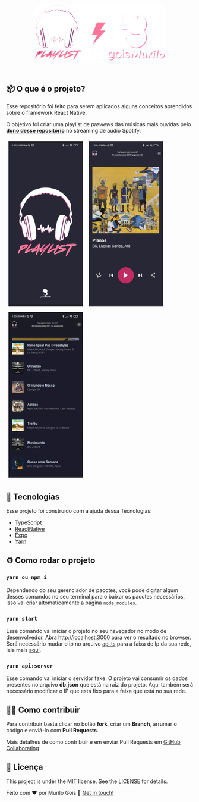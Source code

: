 <div align="center">
    <img style="width: 350px; padding: 30px  0px" src="./assets/icons-logo.png" />
</div>

## 📦 O que é o projeto?

Esse repositório foi feito para serem aplicados alguns conceitos aprendidos sobre o framework React Native. 

O objetivo foi criar uma playlist de <i>previews</i> das músicas mais ouvidas pelo <a href="https://www.linkedin.com/in/goismurilo/"><b>dono desse repositório</b></a> no streaming de aúdio Spotify.

<div >
    <img style="width: 200px; padding: 6px" src="./assets/screen-shot-01.jpg" />
    <img style="width: 200px; padding: 6px" src="./assets/screen-shot-02.jpg" />
    <img style="width: 200px; padding: 6px" src="./assets/screen-shot-03.jpg" />
</div>

## 🚀 Tecnologias 

Esse projeto foi construído com a ajuda dessa Tecnologias:

- [TypeScript][typescript]
- [ReactNative][rn]
- [Expo][expo]
- [Yarn][yarn]

## ⚙ Como rodar o projeto

### `yarn ou npm i`

Dependendo do seu gerenciador de pacotes, você pode digitar algum desses comandos no seu terminal para o baixar os pacotes necessários, isso vai criar altomaticamente a página `node_modules`.

### `yarn start`

Esse comando vai iniciar o projeto no seu navegador no modo de desenvolvedor. Abra [http://localhost:3000](http://localhost:3000) para ver o resultado no browser. Será necessário mudar o ip no arquivo [api.ts](./src/services/api.ts) para a faixa de Ip da sua rede, leia mais [aqui](https://blogmasterwalkershop.com.br/arduino/descobrindo-a-faixa-de-ip-do-seu-roteador).

### `yarn api:server`

Esse comando vai iniciar o servidor fake. O projeto vai consumir os dados presentes no arquivo **db.json** que está na raiz do projeto.
Aqui também será necessário modificar o IP que está fixo para a faixa que está no sua rede.

## 🤝🏾 Como contribuir

Para contribuir basta clicar no botão **fork**, criar um **Branch**, arrumar o código e enviá-lo com **Pull Requests**.

Mais detalhes de como contribuir e em enviar Pull Requests em [GitHub Collaborating]("https://docs.github.com/en/pull-requests/collaborating-with-pull-requests")  

## 📃 Licença

This project is under the MIT license. See the [LICENSE](https://github.com/goismurilo/digital-cast/blob/main/LICENSE) for details.

Feito com ♥ por Murilo Gois :wave: [Get in touch!](https://www.linkedin.com/in/goismurilo/)

[typescript]: https://www.typescriptlang.org/
[expo]: https://expo.io/
[rn]: https://facebook.github.io/react-native/
[yarn]: https://yarnpkg.com/
